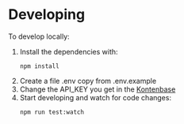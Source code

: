 # Developing

To develop locally:

1. Install the dependencies with:
   ```
   npm install
   ```
2. Create a file .env copy from .env.example
3. Change the API_KEY you get in the [Kontenbase](https://kontenbase.com)
4. Start developing and watch for code changes:
   ```
   npm run test:watch
   ```
